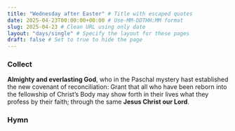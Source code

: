 ```yaml
---
title: "Wednesday after Easter" # Title with escaped quotes
date: 2025-04-23T00:00:00+00:00 # Use-MM-DDTHH:MM format
slug: 2025-04-23 # Clean URL using only date
layout: "days/single" # Specify the layout for these pages
draft: false # Set to true to hide the page
---
```


### Collect

**Almighty and everlasting God**, who in the Paschal mystery hast established the new covenant of reconciliation: Grant that all who have been reborn into the fellowship of Christ’s Body may show forth in their lives what they profess by their faith; through the same **Jesus Christ our Lord**.


### Hymn